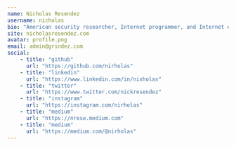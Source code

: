 ```yaml
---
name: Nicholas Resendez
username: nicholas
bio: "American security researcher, Internet programmer, and Internet entrepreneur. Provided security research services to Apple Inc, Microsoft, AT&T, U.S Department of Defense, and more. Founder of Grindez & uALREADY. Attended  University of Wisconsin–Milwaukee from 2015-2019 studying Information Technology Management and Marketing. Currently holding a Wisconsin Real Estate License. [Google Knowledge Graph](https://g.co/kgs/VoSpSS) "
site: nicholasresendez.com
avatar: profile.png
email: admin@grindez.com
social:
    - title: "github"
      url: "https://github.com/nirholas"
    - title: "linkedin"
      url: "https://www.linkedin.com/in/nixholas"
    - title: "twitter"
      url: "https://www.twitter.com/nickresendez"
    - title: "instagram"
      url: "https://instagram.com/nirholas"
    - title: "medium"
      url: "https://nrese.medium.com"
    - title: "medium"
      url: "https://medium.com/@nirholas"
---
```

